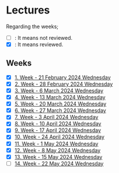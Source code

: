 # Lectures

Regarding the weeks;
- [ ] : It means not reviewed.
- [x] : It means reviewed.

## Weeks
- [x] [1. Week - 21 February 2024 Wednesday](01_21_02_2024.md)
- [x] [2. Week - 28 February 2024 Wednesday](02_28_02_2024.md)
- [x] [3. Week - 6 March 2024 Wednesday](03_06_03_2024.md)
- [x] [4. Week - 13 March 2024 Wednesday](04_13_03_2024.md)
- [x] [5. Week - 20 March 2024 Wednesday](05_20_03_2024.md)
- [x] [6. Week - 27 March 2024 Wednesday](06_27_03_2024.md)
- [x] [7. Week - 3 April 2024 Wednesday](07_03_04_2024.md)
- [x] [8. Week - 10 April 2024 Wednesday](08_10_04_2024.md)
- [x] [9. Week - 17 April 2024 Wednesday](09_17_04_2024.md)
- [x] [10. Week - 24 April 2024 Wednesday](10_24_04_2024.md)
- [x] [11. Week - 1 May 2024 Wednesday](11_01_05_2024.md)
- [x] [12. Week - 8 May 2024 Wednesday](12_08_05_2024.md)
- [x] [13. Week - 15 May 2024 Wednesday](13_15_05_2024.md)
- [ ] [14. Week - 22 May 2024 Wednesday](14_22_05_2024.md)
